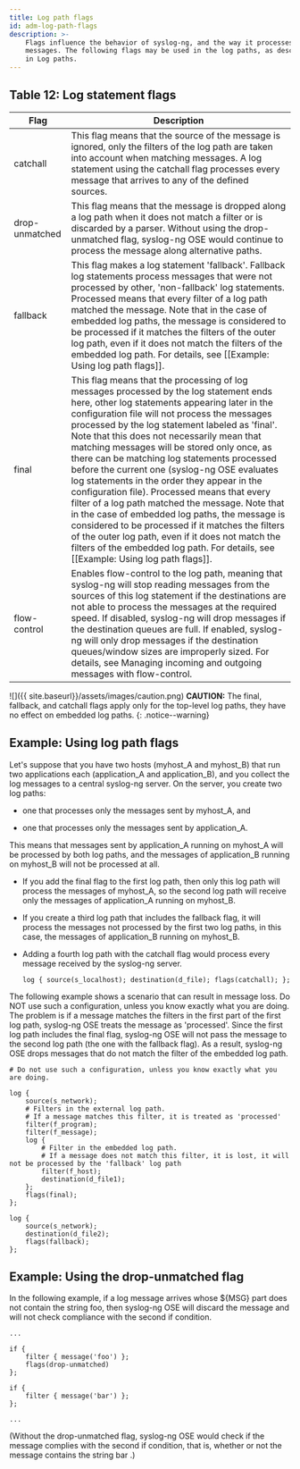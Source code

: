 ```yaml
---
title: Log path flags
id: adm-log-path-flags
description: >-
    Flags influence the behavior of syslog-ng, and the way it processes
    messages. The following flags may be used in the log paths, as described
    in Log paths.
---
```


## Table 12: Log statement flags

| Flag           | Description                                        |
|---|---|
| catchall       | This flag means that the source of the message is ignored, only the filters of the log path are taken into account when matching messages. A log statement using the catchall flag processes every message that arrives to any of the defined sources.                                           |
| drop-unmatched | This flag means that the message is dropped along a log path when it does not match a filter or is discarded by a parser. Without using the drop-unmatched flag, syslog-ng OSE would continue to process the message along alternative paths.|
| fallback       | This flag makes a log statement \'fallback\'. Fallback log statements process messages that were not processed by other, \'non-fallback\' log statements. Processed means that every filter of a log path matched the message. Note that in the case of embedded log paths, the message is considered to be processed if it matches the filters of the outer log path, even if it does not match the filters of the embedded log path. For details, see [[Example: Using log path flags]]. |
| final          | This flag means that the processing of log messages processed by the log statement ends here, other log statements appearing later in the configuration file will not process the messages processed by the log statement labeled as \'final\'. Note that this does not necessarily mean that matching messages will be stored only once, as there can be matching log statements processed before the current one (syslog-ng OSE evaluates log statements in the order they appear in the configuration file). Processed means that every filter of a log path matched the message. Note that in the case of embedded log paths, the message is considered to be processed if it matches the filters of the outer log path, even if it does not match the filters of the embedded log path. For details, see [[Example: Using log path flags]]. |
| flow-control   | Enables flow-control to the log path, meaning that syslog-ng will stop reading messages from the sources of this log statement if the destinations are not able to process the messages at the required speed. If disabled, syslog-ng will drop messages if the destination queues are full. If enabled, syslog-ng will only drop messages if the destination queues/window sizes are improperly sized. For details, see                           Managing incoming and outgoing messages with flow-control.|

![]({{ site.baseurl}}/assets/images/caution.png) **CAUTION:**
The final, fallback, and catchall flags apply only for the
top-level log paths, they have no effect on embedded log paths.
{: .notice--warning}

## Example: Using log path flags

Let\'s suppose that you have two hosts (myhost\_A and myhost\_B) that
run two applications each (application\_A and application\_B), and you
collect the log messages to a central syslog-ng server. On the server,
you create two log paths:

- one that processes only the messages sent by myhost\_A, and

- one that processes only the messages sent by application\_A.

This means that messages sent by application\_A running on myhost\_A
will be processed by both log paths, and the messages of application\_B
running on myhost\_B will not be processed at all.

- If you add the final flag to the first log path, then only this log
    path will process the messages of myhost\_A, so the second log path
    will receive only the messages of application\_A running on
    myhost\_B.

- If you create a third log path that includes the fallback flag, it
    will process the messages not processed by the first two log paths,
    in this case, the messages of application\_B running on myhost\_B.

- Adding a fourth log path with the catchall flag would process every
    message received by the syslog-ng server.

    ```config
    log { source(s_localhost); destination(d_file); flags(catchall); };
    ```

The following example shows a scenario that can result in message loss.
Do NOT use such a configuration, unless you know exactly what you are
doing. The problem is if a message matches the filters in the first part
of the first log path, syslog-ng OSE treats the message as
\'processed\'. Since the first log path includes the final flag,
syslog-ng OSE will not pass the message to the second log path (the one
with the fallback flag). As a result, syslog-ng OSE drops messages that
do not match the filter of the embedded log path.

```config
# Do not use such a configuration, unless you know exactly what you are doing.

log {
    source(s_network);
    # Filters in the external log path.
    # If a message matches this filter, it is treated as 'processed'
    filter(f_program);
    filter(f_message);
    log {
        # Filter in the embedded log path.
        # If a message does not match this filter, it is lost, it will not be processed by the 'fallback' log path
        filter(f_host);
        destination(d_file1);
    };
    flags(final);
};

log {
    source(s_network);
    destination(d_file2);
    flags(fallback);
};
```

## Example: Using the drop-unmatched flag

In the following example, if a log message arrives whose ${MSG} part does
not contain the string foo, then syslog-ng OSE will discard the message
and will not check compliance with the second if condition.

```config
...

if {
    filter { message('foo') };
    flags(drop-unmatched)
};

if {
    filter { message('bar') };
};

...
```

(Without the drop-unmatched flag, syslog-ng OSE would check if the
message complies with the second if condition, that is, whether or not
the message contains the string bar .)

